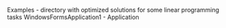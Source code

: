 Examples - directory with optimized solutions for some linear programming tasks
WindowsFormsApplication1 - Application